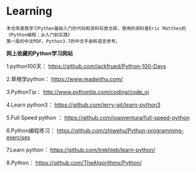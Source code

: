 # Learning
    本仓库是我学习Python基础入门的代码和资料存放仓库，使用的资料是Eric Matthes的《Python编程：从入门到实践》
    第一版的中文PDF、Python3.7的中文手册和语言参考。

    
**网上收藏的Python学习网站**


1.python100天： 
 https://github.com/jackfrued/Python-100-Days

2.草根学python：
https://www.readwithu.com/

3.PythonTip：
http://www.pythontip.com/coding/code_oj

4.Learn python3：
https://github.com/jerry-git/learn-python3

5.Full Speed python ：
https://github.com/joaoventura/full-speed-python

6.Python编程练习：
https://github.com/zhiwehu/Python-programming-exercises

7.Learn python：
https://github.com/trekhleb/learn-python/

8.Python：
https://github.com/TheAlgorithms/Python/​
